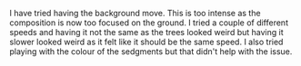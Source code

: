 I have tried having the background move. This is too intense as the composition is now too focused on the ground. I tried a couple of different speeds and having it not the same as the trees looked weird but having it slower looked weird as it felt like it should be the same speed. I also tried playing with the colour of the sedgments but that didn't help with the issue. 